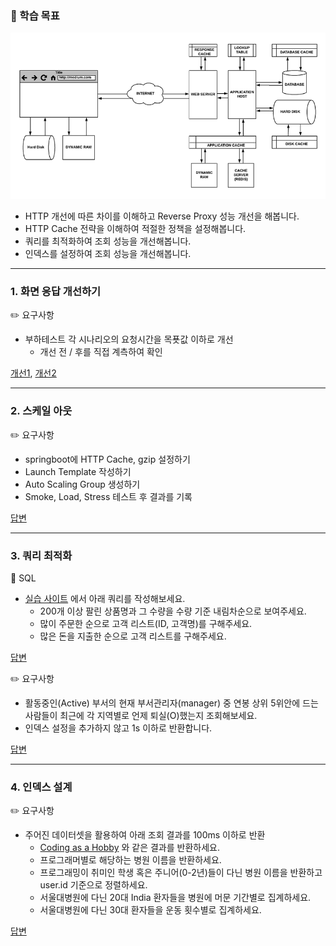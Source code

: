 ### 🎯 학습 목표

![image](../image/step8/image01.png)

- HTTP 개선에 따른 차이를 이해하고 Reverse Proxy 성능 개선을 해봅니다.
- HTTP Cache 전략을 이해하여 적절한 정책을 설정해봅니다.
- 쿼리를 최적화하여 조회 성능을 개선해봅니다.
- 인덱스를 설정하여 조회 성능을 개선해봅니다.

---

### 1. 화면 응답 개선하기

✏️ 요구사항
- 부하테스트 각 시나리오의 요청시간을 목푯값 이하로 개선
  - 개선 전 / 후를 직접 계측하여 확인

[개선1](nginx.conf), [개선2](improve-1.md)

---

### 2. 스케일 아웃

✏️ 요구사항
- springboot에 HTTP Cache, gzip 설정하기
- Launch Template 작성하기
- Auto Scaling Group 생성하기
- Smoke, Load, Stress 테스트 후 결과를 기록

[답변](scale.md)

---

### 3. 쿼리 최적화

🍿 SQL
- [실습 사이트](https://www.w3schools.com/sql/trymysql.asp?filename=trysql_func_mysql_concat) 에서 아래 쿼리를 작성해보세요.
  - 200개 이상 팔린 상품명과 그 수량을 수량 기준 내림차순으로 보여주세요.
  - 많이 주문한 순으로 고객 리스트(ID, 고객명)를 구해주세요.
  - 많은 돈을 지출한 순으로 고객 리스트를 구해주세요.

[답변](sql-1.md)

✏️ 요구사항
- 활동중인(Active) 부서의 현재 부서관리자(manager) 중 연봉 상위 5위안에 드는 사람들이 최근에 각 지역별로 언제 퇴실(O)했는지 조회해보세요.
- 인덱스 설정을 추가하지 않고 1s 이하로 반환합니다. 

[답변](sql-2.md)

---

### 4. 인덱스 설계

✏️ 요구사항
- 주어진 데이터셋을 활용하여 아래 조회 결과를 100ms 이하로 반환 
  - [Coding as a Hobby](https://insights.stackoverflow.com/survey/2018#developer-profile-_-coding-as-a-hobby) 와 같은 결과를 반환하세요.
  - 프로그래머별로 해당하는 병원 이름을 반환하세요. 
  - 프로그래밍이 취미인 학생 혹은 주니어(0-2년)들이 다닌 병원 이름을 반환하고 user.id 기준으로 정렬하세요.
  - 서울대병원에 다닌 20대 India 환자들을 병원에 머문 기간별로 집계하세요. 
  - 서울대병원에 다닌 30대 환자들을 운동 횟수별로 집계하세요. 

[답변](sql-3.md)
